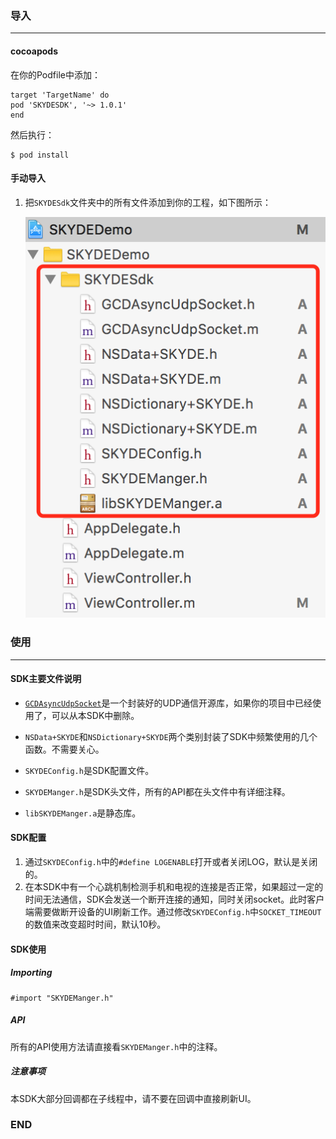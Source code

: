 ### 导入
***

#### cocoapods

在你的Podfile中添加：

	target 'TargetName' do
	pod 'SKYDESDK', '~> 1.0.1'
	end

然后执行：

	$ pod install

#### 手动导入

1. 把`SKYDESdk`文件夹中的所有文件添加到你的工程，如下图所示：

	![de](https://github.com/sunyawang/sywimgs/blob/master/de-1.png?raw=true)

### 使用

***

#### SDK主要文件说明

* [`GCDAsyncUdpSocket`](https://github.com/robbiehanson/CocoaAsyncSocket)是一个封装好的UDP通信开源库，如果你的项目中已经使用了，可以从本SDK中删除。

* `NSData+SKYDE`和`NSDictionary+SKYDE`两个类别封装了SDK中频繁使用的几个函数。不需要关心。

* `SKYDEConfig.h`是SDK配置文件。

* `SKYDEManger.h`是SDK头文件，所有的API都在头文件中有详细注释。

* `libSKYDEManger.a`是静态库。


#### SDK配置

1. 通过`SKYDEConfig.h`中的`#define LOGENABLE`打开或者关闭LOG，默认是关闭的。
2. 在本SDK中有一个心跳机制检测手机和电视的连接是否正常，如果超过一定的时间无法通信，SDK会发送一个断开连接的通知，同时关闭socket。此时客户端需要做断开设备的UI刷新工作。通过修改`SKYDEConfig.h`中`SOCKET_TIMEOUT`的数值来改变超时时间，默认10秒。

#### SDK使用

##### Importing

	#import "SKYDEManger.h"

##### API

所有的API使用方法请直接看`SKYDEManger.h`中的注释。

##### 注意事项

本SDK大部分回调都在子线程中，请不要在回调中直接刷新UI。

	
### END